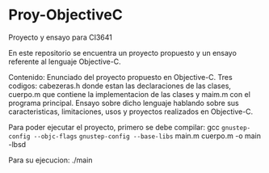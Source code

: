# Proy-ObjectiveC
Proyecto y ensayo para CI3641

En este repositorio se encuentra un proyecto propuesto y un ensayo referente al lenguaje Objective-C.

Contenido:
Enunciado del proyecto propuesto en Objective-C.
Tres codigos: cabezeras.h donde estan las declaraciones de las clases, cuerpo.m que contiene la implementacion de las clases y maim.m con el programa principal.
Ensayo sobre dicho lenguaje hablando sobre sus caracteristicas, limitaciones, usos y proyectos realizados en Objective-C.

Para poder ejecutar el proyecto, primero se debe compilar:
gcc `gnustep-config --objc-flags` `gnustep-config --base-libs` main.m cuerpo.m -o main -lbsd

Para su ejecucion:
./main
